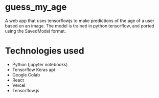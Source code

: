 # guess_my_age

A web app that uses tensorflowjs to make predictions of the age of a user based on an image.
The model is trained in python tensorflow, and ported using the SavedModel format.

# Technologies used

- Python (jupyter notebooks)
- Tensorflow Keras api
- Google Colab
- React
- Vercel
- Tensorflow.js
